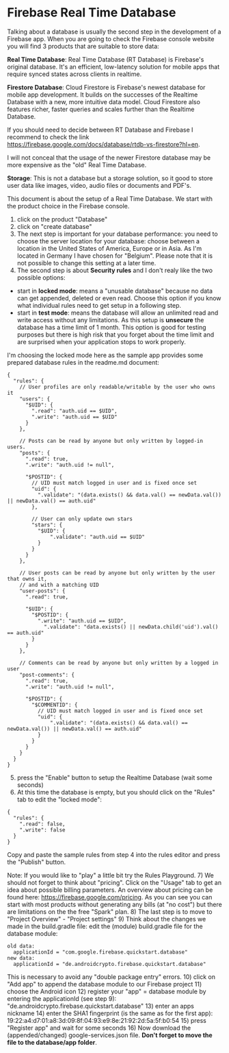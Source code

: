 # Firebase Real Time Database

Talking about a database is usually the second step in the development of a Firebase app. When you are going to check the Firebase console 
website you will find 3 products that are suitable to store data:

**Real Time Database**: Real Time Database (RT Database) is Firebase's original database. It's an efficient, low-latency solution for mobile apps that 
require synced states across clients in realtime.

**Firestore Database**: Cloud Firestore is Firebase's newest database for mobile app development. It builds on the successes of the Realtime 
Database with a new, more intuitive data model. Cloud Firestore also features richer, faster queries and scales further than the Realtime Database.

If you should need to decide between RT Database and Firebase I recommend to check the link https://firebase.google.com/docs/database/rtdb-vs-firestore?hl=en.

I will not conceal that the usage of the newer Firestore database may be more expensive as the "old" Real Time Database.

**Storage**: This is not a database but a storage solution, so it good to store user data like images, video, audio files or documents and PDF's.

This document is about the setup of a Real Time Database. We start with the product choice in the Firebase console.

1) click on the product "Database"
2) click on "create database"
3) The next step is important for your database performance: you need to choose the server location for your database: choose between a location in 
the United States of America, Europe or in Asia. As I'm located in Germany I have chosen for "Belgium". Please note that it is not possible to change 
this setting at a later time.
4) The second step is about **Security rules** and I don't realy like the two possible options:
- start in **locked mode**: means a "unusable database" because no data can get appended, deleted or even read. Choose this option if you know what 
individual rules need to get setup in a following step.
- start in **test mode**: means the database will allow an unlimited read and write access without any limitations. As this setup is **unsecure** 
the database has a time limit of 1 month. This option is good for testing purposes but there is high risk that you forget about the time limit and 
are surprised when your application stops to work properly.

I'm choosing the locked mode here as the sample app provides some prepared database rules in the readme.md document:

```plaintext
{
  "rules": {
    // User profiles are only readable/writable by the user who owns it
    "users": {
      "$UID": {
        ".read": "auth.uid == $UID",
        ".write": "auth.uid == $UID"
      }
    },

    // Posts can be read by anyone but only written by logged-in users.
    "posts": {
      ".read": true,
      ".write": "auth.uid != null",

      "$POSTID": {
        // UID must match logged in user and is fixed once set
        "uid": {
          ".validate": "(data.exists() && data.val() == newData.val()) || newData.val() == auth.uid"
        },

        // User can only update own stars
        "stars": {
          "$UID": {
              ".validate": "auth.uid == $UID"
          }
        }
      }
    },

    // User posts can be read by anyone but only written by the user that owns it,
    // and with a matching UID
    "user-posts": {
      ".read": true,

      "$UID": {
        "$POSTID": {
          ".write": "auth.uid == $UID",
        	".validate": "data.exists() || newData.child('uid').val() == auth.uid"
        }
      }
    },

    // Comments can be read by anyone but only written by a logged in user
    "post-comments": {
      ".read": true,
      ".write": "auth.uid != null",

      "$POSTID": {
        "$COMMENTID": {
          // UID must match logged in user and is fixed once set
          "uid": {
              ".validate": "(data.exists() && data.val() == newData.val()) || newData.val() == auth.uid"
          }
        }
      }
    }
  }
}
```
5) press the "Enable" button to setup the Realtime Database (wait some seconds)
6) At this time the database is empty, but you should click on the "Rules" tab to edit the "locked mode":
```plaintext
{
  "rules": {
    ".read": false,
    ".write": false
  }
}
```
Copy and paste the sample rules from step 4 into the rules editor and press the "Publish" button.

Note: If you would like to "play" a little bit try the Rules Playground.
7) We should not forget to think about "pricing". Click on the "Usage" tab to get an idea about possible billing parameters. 
An overview about pricing can be found here: https://firebase.google.com/pricing. As you can see you can start with most products without 
generating any bills (at "no cost") but there are limitations on the the free "Spark" plan.
8) The last step is to move to "Project Overview" - "Project settings"
9) Think about the changes we made in the build.gradle file: edit the (module) build.gradle file for the database module:
```plaintext
old data:
  applicationId = "com.google.firebase.quickstart.database"
new data:
  applicationId = "de.androidcrypto.firebase.quickstart.database"   
```
This is necessary to avoid any "double package entry" errors.
10) click on "Add app" to append the database module to our Firebase project
11) choose the Android icon
12) register your "app" = database module by entering the applicationId (see step 9): "de.androidcrypto.firebase.quickstart.database"
13) enter an apps nickname
14) enter the SHA1 fingerprint (is the same as for the first app): 19:22:a4:d7:01:a8:3d:09:8f:04:93:e9:8e:21:92:2d:5a:5f:b0:54
15) press "Register app" and wait for some seconds
16) Now download the (appended/changed) google-services.json file. **Don't forget to move the file to the database/app folder**.




